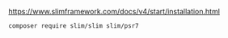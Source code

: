 https://www.slimframework.com/docs/v4/start/installation.html

    composer require slim/slim slim/psr7